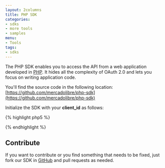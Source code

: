 ```yaml
---
layout: 2columns
title: PHP SDK
categories: 
- sdks
- more tools
- samples
menu: 
- Tools
tags: 
- sdks
---
```




The PHP SDK enables you to access the API from a web application developed in [PHP](http://www.php.net).
It  hides all the complexity of OAuth 2.0 and lets you focus on writing application code.

You'll find the source code in the following location: [https://github.com/mercadolibre/php-sdk](https://github.com/mercadolibre/php-sdk)

Initialize the SDK with your __client_id__ as follows:

{% highlight php5 %}
<?php
// Try to put this code at the top (attention to the path)
require '../MercadoLivre/meli.php';

// Create our Application instance (replace this with your appId and secret).
$meli = new Meli(123456, 'dsadsaDWFfs24DF34dgg43T3');
?>
{% endhighlight %}
	    
## Contribute
If you want to contribute or you find something that needs to be fixed, just fork our SDK in [GitHub](https://github.com/mercadolibre/php-sdk) and pull requests as needed.
